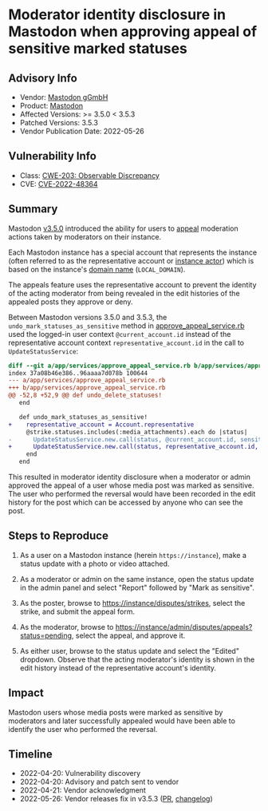 # Moderator identity disclosure in Mastodon when approving appeal of sensitive marked statuses

## Advisory Info

- Vendor: [Mastodon gGmbH](https://github.com/mastodon)
- Product: [Mastodon](https://github.com/mastodon/mastodon)
- Affected Versions: >= 3.5.0 < 3.5.3
- Patched Versions: 3.5.3
- Vendor Publication Date: 2022-05-26

## Vulnerability Info

- Class: [CWE-203: Observable Discrepancy](https://cwe.mitre.org/data/definitions/203.html)
- CVE: [CVE-2022-48364](https://cve.mitre.org/cgi-bin/cvename.cgi?name=CVE-2022-48364)

## Summary

Mastodon [v3.5.0](https://github.com/mastodon/mastodon/releases/tag/v3.5.0) introduced the ability for users to [appeal](https://docs.joinmastodon.org/admin/moderation/#individual-moderation) moderation actions taken by moderators on their instance.

Each Mastodon instance has a special account that represents the instance (often referred to as the representative account or [instance actor](https://github.com/mastodon/mastodon/issues/10453)) which is based on the instance's [domain name](https://docs.joinmastodon.org/admin/config/#local_domain) (`LOCAL_DOMAIN`).

The appeals feature uses the representative account to prevent the identity of the acting moderator from being revealed in the edit histories of the appealed posts they approve or deny.

Between Mastodon versions 3.5.0 and 3.5.3, the `undo_mark_statuses_as_sensitive` method in [approve_appeal_service.rb](https://github.com/mastodon/mastodon/blob/25d3dc4373531071f444d8e44e44cd21970cb373/app/services/approve_appeal_service.rb#L56) used the logged-in user context `@current_account.id` instead of the representative account context `representative_account.id` in the call to `UpdateStatusService`:

```diff
diff --git a/app/services/approve_appeal_service.rb b/app/services/approve_appeal_service.rb
index 37a08b46e386..96aaaa7d078b 100644
--- a/app/services/approve_appeal_service.rb
+++ b/app/services/approve_appeal_service.rb
@@ -52,8 +52,9 @@ def undo_delete_statuses!
   end

   def undo_mark_statuses_as_sensitive!
+    representative_account = Account.representative
     @strike.statuses.includes(:media_attachments).each do |status|
-      UpdateStatusService.new.call(status, @current_account.id, sensitive: false) if status.with_media?
+      UpdateStatusService.new.call(status, representative_account.id, sensitive: false) if status.with_media?
     end
   end
```

This resulted in moderator identity disclosure when a moderator or admin approved the appeal of a user whose media post was marked as sensitive. The user who performed the reversal would have been recorded in the edit history for the post which can be accessed by anyone who can see the post.

## Steps to Reproduce

1. As a user on a Mastodon instance (herein `https://instance`), make a status update with a photo or video attached.

2. As a moderator or admin on the same instance, open the status update in the admin panel and select "Report" followed by "Mark as sensitive".

3. As the poster, browse to [https://instance/disputes/strikes](https://instance/disputes/strikes), select the strike, and submit the appeal form.

4. As the moderator, browse to [https://instance/admin/disputes/appeals?status=pending](https://instance/admin/disputes/appeals?status=pending), select the appeal, and approve it.

5. As either user, browse to the status update and select the "Edited" dropdown. Observe that the acting moderator's identity is shown in the edit history instead of the representative account's identity.

## Impact

Mastodon users whose media posts were marked as sensitive by moderators and later successfully appealed would have been able to identify the user who performed the reversal.

## Timeline

- 2022-04-20: Vulnerability discovery
- 2022-04-20: Advisory and patch sent to vendor
- 2022-04-21: Vendor acknowledgment
- 2022-05-26: Vendor releases fix in v3.5.3 ([PR](https://github.com/mastodon/mastodon/pull/18525), [changelog](https://github.com/mastodon/mastodon/blob/main/CHANGELOG.md#353---2022-05-26))
